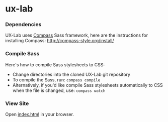 # ux-lab

### Dependencies

UX-Lab uses [Compass](http://compass-style.org/) Sass framework, here are the instructions for installing Compass: http://compass-style.org/install/

### Compile Sass

Here's how to compile Sass stylesheets to CSS:

* Change directories into the cloned UX-Lab git repository
* To compile the Sass, run: ```compass compile```
* Alternatively, if you'd like compile Sass stylesheets automatically to CSS when the file is changed, use: ```compass watch```

### View Site

Open [index.html](https://github.com/matthewtobiasz/ux-lab/blob/master/app/index.html) in your browser.

